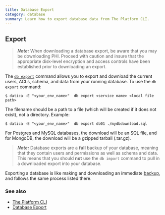```yaml
---
title: Database Export
category: database
summary: Learn how to export database data from The Platform CLI.
---
```


## Export
> ***Note:*** When downloading a database export, be aware that you may be downloading PHI. Proceed with caution and insure that the appropriate disk-level encryption and access controls have been established prior to downloading an export.

The [`db export`](/compliant-cloud/cli-reference#db-export) command allows you to export and download the current users, ACLs, schema, and data from your running database. To use the `db export` command:

```
$ datica -E "<your_env_name>"  db export <service name> <local file path>
```

The filename should be a path to a file (which will be created if it does not exist), not a directory. Example:

```
$ datica -E "<your_env_name>"  db export db01 ./mydbdownload.sql
```

For Postgres and MySQL databases, the download will be an SQL file, and for MongoDB, the download will be a gzipped tarball (.tar.gz).

> ***Note:*** Database exports are a **full** backup of your database, meaning that they contain users and permissions as well as schema and data. This means that you should **not** use the `db import` command to pull in a downloaded export into your database.

Exporting a database is like making and downloading an immediate [backup](/compliant-cloud/articles/cli-database-backup), and follows the same process listed there.

### See also
* [The Platform CLI](/compliant-cloud/articles/cli-platform)
* [Database Export](/compliant-cloud/articles/cli-database-backup)
